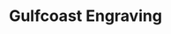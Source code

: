 ---
title: "Gulfcoast Engraving"
url: /port-charlotte/gulfcoast-engraving-tamiami-trail/
shop: trophy
---
